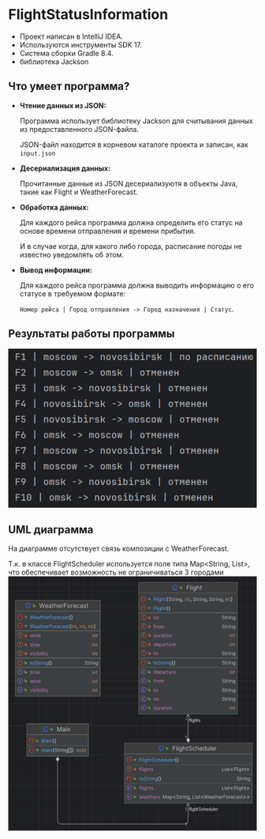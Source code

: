 # FlightStatusInformation
- Проект написан в IntelliJ IDEA.
- Используются инструменты SDK 17.
- Система сборки Gradle 8.4.
- библиотека Jackson

## Что умеет программа?
- **Чтение данных из JSON:** 
    
    Программа использует библиотеку Jackson для считывания данных из предоставленного JSON-файла.

    JSON-файл находится в корневом каталоге проекта и записан, как `input.json`

- **Десериализация данных:**

  Прочитанные данные из JSON десериализуютя в объекты Java, такие как Flight и WeatherForecast.

- **Обработка данных:**

  Для каждого рейса программа должна определить его статус на основе времени отправления и времени прибытия.

  И в случае когда, для какого либо города, расписание погоды не известно уведомлять об этом.

- **Вывод информации:** 

  Для каждого рейса программа должна выводить информацию о его статусе в требуемом формате: 

  `Номер рейса | Город отправления -> Город назначения | Статус`.

## Результаты работы программы
![2024-04-17 212125.png](images/2024-04-17%20212125.png)
## UML диаграмма
На диаграмме отсутствует связь композиции с WeatherForecast.

Т.к. в классе FlightScheduler используется поле типа Map<String, List<WeatherForecast>>, что обеспечивает возможность не ограничиваться 3 городами
![](images/2024-04-17%20212858.png)